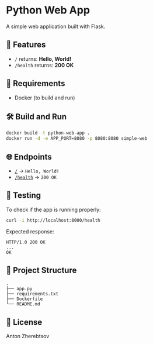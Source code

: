 # Python Web App

A simple web application built with Flask.

## 🚀 Features

- `/` returns: **Hello, World!**
- `/health` returns: **200 OK**

## 🧱 Requirements

- Docker (to build and run)

## 🛠️ Build and Run

```bash
docker build -t python-web-app .
docker run -d -e APP_PORT=8080 -p 8080:8080 simple-web
```

## 🌐 Endpoints

- [`/`](http://localhost:8000/) → `Hello, World!`
- [`/health`](http://localhost:8000/health) → `200 OK`

## 🧪 Testing

To check if the app is running properly:

```bash
curl -i http://localhost:8000/health
```

Expected response:

```
HTTP/1.0 200 OK
...
OK
```

## 📁 Project Structure

```
.
├── app.py
├── requirements.txt
├── Dockerfile
└── README.md
```

## 📝 License

Anton Zherebtsov
